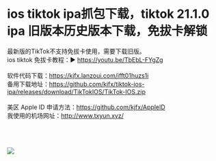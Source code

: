 # ios tiktok ipa抓包下载，tiktok 21.1.0 ipa 旧版本历史版本下载，免拔卡解锁

最新版的TikTok不支持免拔卡使用，需要下载旧版。<br>
ios tiktok 免拔卡教程：▶ https://youtu.be/TbEbL-FYgZg
<br><br>
软件代码下载：https://kjfx.lanzoui.com/ifft01huzs1i
<br>
备用下载地址：https://github.com/kjfx/tiktok-ios-ipa/releases/download/TikTokIOS/TikTok-IOS.zip
<br><br>
美区 Apple ID 申请方法：https://github.com/kjfx/AppleID<br>
我使用的机场网址：http://www.txyun.xyz/

<br><br><br>
<img src="https://raw.githubusercontent.com/kjfx/ios-tiktok-ipa/main/%E6%8A%93%E5%8C%85%E4%B8%8B%E8%BD%BD-%E5%B8%B8%E8%A7%81%E9%97%AE%E9%A2%98.jpg" />
